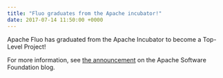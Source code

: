 ```yaml
---
title: "Fluo graduates from the Apache incubator!"
date: 2017-07-14 11:50:00 +0000
---
```


Apache Fluo has graduated from the Apache Incubator to become a Top-Level Project!

For more information, see [the announcement][post] on the Apache Software Foundation blog.

[post]: https://blogs.apache.org/foundation/
